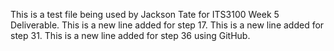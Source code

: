 This is a test file being used by Jackson Tate for ITS3100 Week 5 Deliverable.
This is a new line added for step 17.
This is  a new line added for step 31.
This is a new line added for step 36 using GitHub.
